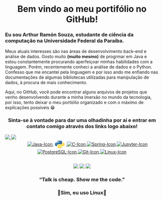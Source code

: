 <h1 align="center"> Bem vindo ao meu portifólio no GitHub! </h1>

<h3> Eu sou Arthur Ramón Souza, estudante de ciência da computação na Universidade Federal da Paraíba.</h3>

<p> 
  Meus atuais interesses são nas áreas de desenvolvimento back-end e análise de dados. Gosto muito <b>(muito mesmo)</b> de progrmar 
  em Java e estou constantemente procurando aperfeiçoar minhas habilidades com a linguagem. Porém, recentemente conheci a análise 
  de dados e o Python. Confesso que me encantei pela linguagem e por isso ando me enfiando nas documentações de algumas bibliotecas
  utilizadas para manipulação de dados, à procura de mais conhecimento.
</p>

<p> 
  Aqui, no GitHub, você pode encontrar alguns arquivos de projetos que venho desenvolvendo durante a minha imersão no mundo da tecnologia, por 
  isso, tento deixar o meu portiólio organizado e com o máximo de explicações possíveis 😁
</p>

 <h3 align="center"> Sinta-se à vontade para dar uma olhadinha por aí e entrar em contato comigo através dos links logo abaixo!</h3>
 
 <div align="center" style="float: left">
 <a href="https://github.com/ArthurRamonSouza">
   <img height="180em" src="https://github-readme-stats.vercel.app/api?username=ArthurRamonSouza&show_icons=true&theme=tokyonight&include_all_commits=true&count_private=true"/>
   <img height="180em" src="https://github-readme-stats.vercel.app/api/top-langs/?username=ArthurRamonSouza&layout=compact&langs_count=7&theme=tokyonight"/>
</div>
 
 <div align="center" style="display: inline_block"><br>
    <img align="center" alt="Java-Icon" height="30" width="40" src="https://cdn.jsdelivr.net/gh/devicons/devicon/icons/java/java-original.svg">
    <img align="center" alt="Python-Icon" height="30" width="40" src="https://raw.githubusercontent.com/devicons/devicon/master/icons/python/python-original.svg">
    <img align="center" alt="C-Icon" height="30" width="40" src="https://cdn.jsdelivr.net/gh/devicons/devicon/icons/c/c-original.svg">
    <img align="center" alt="Spring-Icon" height="30" width="40" src="https://cdn.jsdelivr.net/gh/devicons/devicon/icons/spring/spring-original.svg" />
    <img align="center" alt="Jupyter-Icon" height="30" width="40" src="https://cdn.jsdelivr.net/gh/devicons/devicon/icons/jupyter/jupyter-original.svg">
    <img align="center" alt="PostgreSQL-Icon" height="30" width="40" src="https://cdn.jsdelivr.net/gh/devicons/devicon/icons/postgresql/postgresql-plain.svg">
    <img align="center" alt="Git-Icon" height="30" width="40" src="https://cdn.jsdelivr.net/gh/devicons/devicon/icons/git/git-original.svg">
    <img align="center" alt="Linux-Icon" height="30" width="40" src="https://cdn.jsdelivr.net/gh/devicons/devicon/icons/linux/linux-original.svg" />
  </div>
  
 ##
   
<div align="center" style="display: inline_block"> 
  <a href="https://www.linkedin.com/in/arthurramon" target="_blank"><img src="https://img.shields.io/badge/-LinkedIn-%230077B5?style=for-the-badge&logo=linkedin&logoColor=white" target="_blank"></a>
  <a href = "mailto:arthuramon.souza93@hotmail.com"><img src="https://img.shields.io/badge/Gmail-D14836?style=for-the-badge&logo=gmail&logoColor=white"></a>
  <a href="https://instagram.com/arthur_ramon_sz/" target="_blank"><img src="https://img.shields.io/badge/-Instagram-%23E4405F?style=for-the-badge&logo=instagram&logoColor=white" target="_blank"></a>
  </div>
<h3 align="center"> “Talk is cheap. Show me the code.”</h3>
<h3 align="center">🐧Sim, eu uso Linux🐧</h3>
